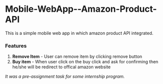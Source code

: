 # Mobile-WebApp--Amazon-Product-API

This is a simple mobile web app in which amazon product API integrated.


### Features
1. **Remove Item** - User can remove item by clicking remove button
2. **Buy item** - When user click on the buy click and ask for confirming then he/she will be redirect to offical amazon website


*It was a pre-assignment task for some internship program.*
